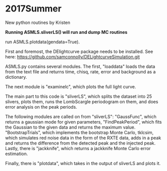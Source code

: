 # 2017Summer #

New python routines by Kristen


**Running ASMLS.sliverLS() will run and dump MC routines**

run ASMLS.plotdata(gendata=True). 

First and foremost, the DElightcurve package needs to be installed. See here: https://github.com/samconnolly/DELightcurveSimulation.git

ASMLS.py contains several modules. The first, "loaddata" loads the data from the text file and returns time, chisq, rate, error and background as a dictionary. 

The next module is "examinelc", which plots the full light curve.

The main part to this code is "sliverLS", which splits the dataset into 25 slivers, plots them, runs the LombScargle periodogram on them, and does error analysis on the peak periods. 

The following modules are called on from "sliverLS": 
"GaussFunc", which returns a gaussian mode for given parameters, "FindPeakPeriod", which fits the Gaussian to the given data and returns the maximum value. "BootstrapTrials", which implements the bootstrap Monte Carlo, tklcsim, which simulates red noise data in the form of the RXTE data, adds in a peak and returns the difference from the detected peak and the injected peak. Lastly, there is "jackknife", which returns a jackknife Monte Carlo error estimation. 

Finally, there is "plotdata", which takes in the output of sliverLS and plots it. 
